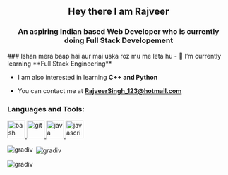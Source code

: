 <h2 align="center">Hey there I am Rajveer</h2>
<h3 align="center">An aspiring Indian based Web Developer who is currently doing Full Stack Developement</h3>
### Ishan mera baap hai aur mai uska roz mu me leta hu
- 🌱 I’m currently learning **Full Stack Engineering**

- I am also interested in learning **C++ and Python**

- You can contact me at **RajveerSingh_123@hotmail.com**


<h3 align="left">Languages and Tools:</h3>
<p align="left"> <a href="https://www.gnu.org/software/bash/" target="_blank"> <img src="https://www.vectorlogo.zone/logos/gnu_bash/gnu_bash-icon.svg" alt="bash" width="40" height="40"/> </a> <a href="https://git-scm.com/" target="_blank"> <img src="https://www.vectorlogo.zone/logos/git-scm/git-scm-icon.svg" alt="git" width="40" height="40"/> </a> <a href="https://www.java.com" target="_blank"> <img src="https://devicons.github.io/devicon/devicon.git/icons/java/java-original-wordmark.svg" alt="java" width="40" height="40"/> </a> <a href="https://developer.mozilla.org/en-US/docs/Web/JavaScript" target="_blank"> <img src="https://devicons.github.io/devicon/devicon.git/icons/javascript/javascript-original.svg" alt="javascript" width="40" height="40"/> </a> </p>

<p><img align="left" src="https://github-readme-stats.vercel.app/api/top-langs?username=gradiv&show_icons=true&locale=en&layout=compact&theme=radical" alt="gradiv" /></p>

<p>&nbsp;<img align="center" src="https://github-readme-stats.vercel.app/api?username=gradiv&show_icons=true&locale=en&theme=radical" alt="gradiv" /></p>

<p><img align="center" src="https://github-readme-streak-stats.herokuapp.com/?user=gradiv&" alt="gradiv" /></p>


